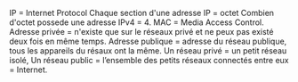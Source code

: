 IP = Internet Protocol
Chaque section d'une adresse IP = octet
Combien d'octet possede une adresse IPv4 = 4.
MAC = Media Access Control.
Adresse privée = n'existe que sur le réseaux privé et ne peux pas existé deux fois en même temps.
Adresse publique = adresse du réseau publique, tous les appareils du résaux ont la même.
Un réseau privé = un petit réseau isolé,
Un réseau public = l’ensemble des petits réseaux connectés entre eux = Internet.
